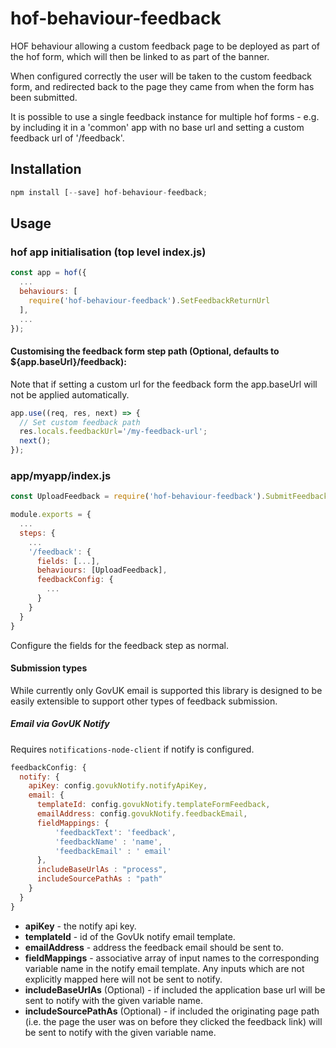 # hof-behaviour-feedback

HOF behaviour allowing a custom feedback page to be deployed as part of the hof form, which will then be linked to as 
part of the banner.

When configured correctly the user will be taken to the custom feedback form, and redirected back to the page they came 
from when the form has been submitted.

It is possible to use a single feedback instance for multiple hof forms - e.g. by including it in a 'common' app with 
no base url and setting a custom feedback url of '/feedback'.

## Installation

```javascript
npm install [--save] hof-behaviour-feedback;
```

## Usage

### hof app initialisation (top level index.js)
```javascript
const app = hof({
  ...
  behaviours: [
    require('hof-behaviour-feedback').SetFeedbackReturnUrl
  ],
  ...
});
```

#### Customising the feedback form step path (Optional, defaults to ${app.baseUrl}/feedback):

Note that if setting a custom url for the feedback form the app.baseUrl will not be applied automatically.

```javascript
app.use((req, res, next) => {
  // Set custom feedback path
  res.locals.feedbackUrl='/my-feedback-url';
  next();
});
```

### app/myapp/index.js

```javascript
const UploadFeedback = require('hof-behaviour-feedback').SubmitFeedback

module.exports = {
  ...
  steps: {
    ...
    '/feedback': {
      fields: [...],
      behaviours: [UploadFeedback],
      feedbackConfig: {
        ...
      }
    } 
  }
}
```
Configure the fields for the feedback step as normal.

#### Submission types

While currently only GovUK email is supported this library is designed to be easily extensible to support
other types of feedback submission.

##### Email via GovUK Notify

Requires `notifications-node-client` if notify is configured.

```javascript
feedbackConfig: {
  notify: {
    apiKey: config.govukNotify.notifyApiKey,
    email: {
      templateId: config.govukNotify.templateFormFeedback, 
      emailAddress: config.govukNotify.feedbackEmail,
      fieldMappings: { 
          'feedbackText': 'feedback',
          'feedbackName' : 'name',
          'feedbackEmail' : ' email'
      },
      includeBaseUrlAs : "process",
      includeSourcePathAs : "path"
    }
  }
}
```

* **apiKey** - the notify api key.
* **templateId** - id of the GovUk notify email template.
* **emailAddress** - address the feedback email should be sent to.
* **fieldMappings** - associative array of input names to the corresponding variable name in the notify email template. Any inputs which are not explicitly mapped here will not be sent to notify.
* **includeBaseUrlAs** (Optional) - if included the application base url will be sent to notify with the given variable name.
* **includeSourcePathAs** (Optional) - if included the originating page path (i.e. the page the user was on before they clicked the feedback link) will be sent to notify with the given variable name.  




